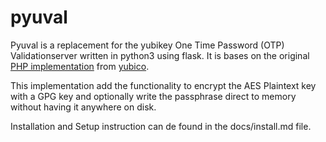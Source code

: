 # pyuval
Pyuval is a replacement for the yubikey One Time Password (OTP) Validationserver written in python3 using flask.
It is bases on the original [PHP implementation](https://github.com/Yubico/yubikey-val) from [yubico](https://developers.yubico.com/yubikey-val/).

This implementation add the functionality to encrypt the AES Plaintext key with a GPG key and optionally write the passphrase direct to memory without having it anywhere on disk.

Installation and Setup instruction can de found in the docs/install.md file.